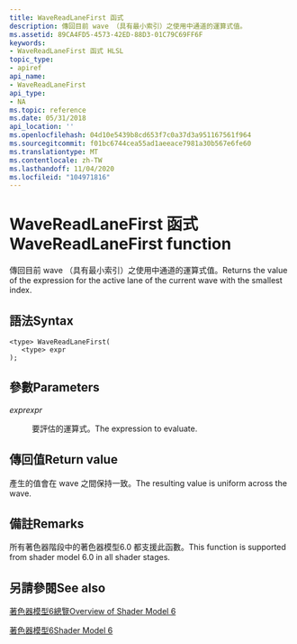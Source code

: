 ```yaml
---
title: WaveReadLaneFirst 函式
description: 傳回目前 wave （具有最小索引）之使用中通道的運算式值。
ms.assetid: 89CA4FD5-4573-42ED-88D3-01C79C69FF6F
keywords:
- WaveReadLaneFirst 函式 HLSL
topic_type:
- apiref
api_name:
- WaveReadLaneFirst
api_type:
- NA
ms.topic: reference
ms.date: 05/31/2018
api_location: ''
ms.openlocfilehash: 04d10e5439b8cd653f7c0a37d3a951167561f964
ms.sourcegitcommit: f01bc6744cea55ad1aeeace7981a30b567e6fe60
ms.translationtype: MT
ms.contentlocale: zh-TW
ms.lasthandoff: 11/04/2020
ms.locfileid: "104971816"
---
```

# <a name="wavereadlanefirst-function"></a><span data-ttu-id="7ea6b-104">WaveReadLaneFirst 函式</span><span class="sxs-lookup"><span data-stu-id="7ea6b-104">WaveReadLaneFirst function</span></span>

<span data-ttu-id="7ea6b-105">傳回目前 wave （具有最小索引）之使用中通道的運算式值。</span><span class="sxs-lookup"><span data-stu-id="7ea6b-105">Returns the value of the expression for the active lane of the current wave with the smallest index.</span></span>

## <a name="syntax"></a><span data-ttu-id="7ea6b-106">語法</span><span class="sxs-lookup"><span data-stu-id="7ea6b-106">Syntax</span></span>

``` syntax
<type> WaveReadLaneFirst(
   <type> expr
);
```

## <a name="parameters"></a><span data-ttu-id="7ea6b-107">參數</span><span class="sxs-lookup"><span data-stu-id="7ea6b-107">Parameters</span></span>

<dl> <dt>

<span data-ttu-id="7ea6b-108">*expr*</span><span class="sxs-lookup"><span data-stu-id="7ea6b-108">*expr*</span></span> 
</dt> <dd>

<span data-ttu-id="7ea6b-109">要評估的運算式。</span><span class="sxs-lookup"><span data-stu-id="7ea6b-109">The expression to evaluate.</span></span>

</dd> </dl>

## <a name="return-value"></a><span data-ttu-id="7ea6b-110">傳回值</span><span class="sxs-lookup"><span data-stu-id="7ea6b-110">Return value</span></span>

<span data-ttu-id="7ea6b-111">產生的值會在 wave 之間保持一致。</span><span class="sxs-lookup"><span data-stu-id="7ea6b-111">The resulting value is uniform across the wave.</span></span>

## <a name="remarks"></a><span data-ttu-id="7ea6b-112">備註</span><span class="sxs-lookup"><span data-stu-id="7ea6b-112">Remarks</span></span>

<span data-ttu-id="7ea6b-113">所有著色器階段中的著色器模型6.0 都支援此函數。</span><span class="sxs-lookup"><span data-stu-id="7ea6b-113">This function is supported from shader model 6.0 in all shader stages.</span></span> 



 

## <a name="see-also"></a><span data-ttu-id="7ea6b-114">另請參閱</span><span class="sxs-lookup"><span data-stu-id="7ea6b-114">See also</span></span>

<dl> <dt>

[<span data-ttu-id="7ea6b-115">著色器模型6總覽</span><span class="sxs-lookup"><span data-stu-id="7ea6b-115">Overview of Shader Model 6</span></span>](hlsl-shader-model-6-0-features-for-direct3d-12.md)
</dt> <dt>

[<span data-ttu-id="7ea6b-116">著色器模型6</span><span class="sxs-lookup"><span data-stu-id="7ea6b-116">Shader Model 6</span></span>](shader-model-6-0.md)
</dt> </dl>

 

 





